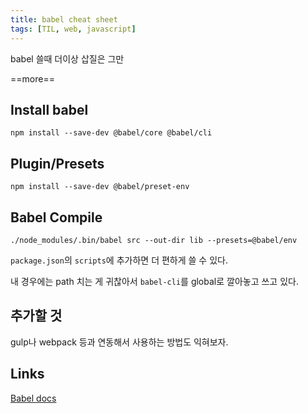 ```yaml
---
title: babel cheat sheet
tags: [TIL, web, javascript]
---
```


babel 쓸때 더이상 삽질은 그만

==more==

## Install babel

`npm install --save-dev @babel/core @babel/cli`

## Plugin/Presets

`npm install --save-dev @babel/preset-env`

## Babel Compile

`./node_modules/.bin/babel src --out-dir lib --presets=@babel/env`

`package.json`의 `scripts`에 추가하면 더 편하게 쓸 수 있다.

내 경우에는 path 치는 게 귀찮아서 `babel-cli`를 global로 깔아놓고 쓰고 있다.

## 추가할 것

gulp나 webpack 등과 연동해서 사용하는 방법도 익혀보자.

## Links

[Babel docs](https://babeljs.io/docs/en/next/usage)
